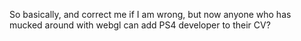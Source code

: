 So basically, and correct me if I am wrong, but now anyone who has mucked around with webgl can add PS4 developer to their CV?